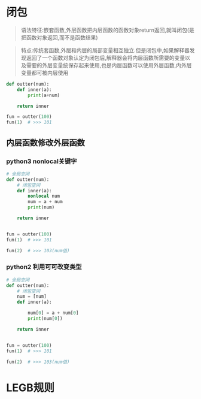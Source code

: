 # 闭包
> 语法特征:嵌套函数,外层函数把内层函数的函数对象return返回,就叫闭包(是把函数对象返回,而不是函数结果)

> 特点:传统套函数,外层和内层的局部变量相互独立.但是闭包中,如果解释器发现返回了一个函数对象认定为闭包后,解释器会将内层函数所需要的变量以及需要的外层变量统保存起来使用,也是内层函数可以使用外层函数,内外层变量都可被内层使用
```python
def outter(num):
    def inner(a):
        print(a+num)

    return inner

fun = outter(100)
fun(1)  # >>> 101
```
## 内层函数修改外层函数
### python3 nonlocal关键字
```python
# 全局空间
def outter(num):
    # 闭包空间
    def inner(a):
        nonlocal num
        num = a + num
        print(num)

    return inner


fun = outter(100)
fun(1)  # >>> 101

fun(2)  # >>> 103(num值)
```
### python2 利用可可改变类型
```python
# 全局空间
def outter(num):
    # 闭包空间
    num = [num]
    def inner(a):

        num[0] = a + num[0]
        print(num[0])

    return inner


fun = outter(100)
fun(1)  # >>> 101

fun(2)  # >>> 103(num值)
```

# LEGB规则

